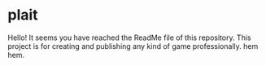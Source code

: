 # plait
Hello! It seems you have reached the ReadMe file of this repository.
This project is for creating and publishing any kind of game professionally.
hem hem. 
